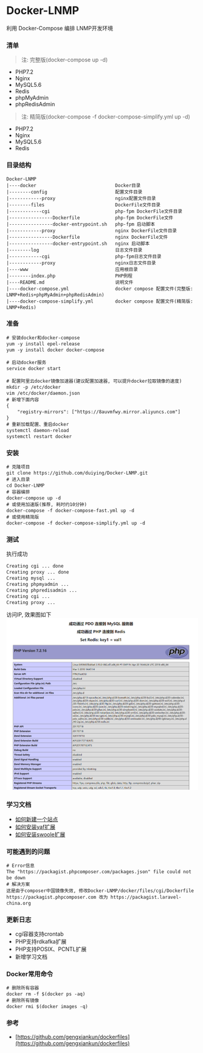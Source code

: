 # Docker-LNMP
利用 Docker-Compose 编排 LNMP开发环境  

### 清单
> 注: 完整版(docker-compose up -d)
- PHP7.2
- Nginx
- MySQL5.6
- Redis
- phpMyAdmin
- phpRedisAdmin
> 注: 精简版(docker-compose -f docker-compose-simplify.yml up -d)
- PHP7.2
- Nginx
- MySQL5.6
- Redis
### 目录结构
```
Docker-LNMP
|----docker                             Docker目录
|--------config                         配置文件目录
|------------proxy                      nginx配置文件目录
|--------files                          DockerFile文件目录
|------------cgi                        php-fpm DockerFile文件目录
|----------------Dockerfile             php-fpm DockerFile文件
|----------------docker-entrypoint.sh   php-fpm 启动脚本
|------------proxy                      nginx DockerFile文件目录
|----------------Dockerfile             nginx DockerFile文件
|----------------docker-entrypoint.sh   nginx 启动脚本
|--------log                            日志文件目录
|------------cgi                        php-fpm日志文件目录
|------------proxy                      nginx日志文件目录
|----www                                应用根目录
|--------index.php                      PHP例程
|----README.md                          说明文件
|----docker-compose.yml                 docker compose 配置文件(完整版: LNMP+Redis+phpMyAdmin+phpRedisAdmin)
|----docker-compose-simplify.yml        docker compose 配置文件(精简版: LNMP+Redis)
```
### 准备
```shell
# 安装docker和docker-compose
yum -y install epel-release 
yum -y install docker docker-compose

# 启动docker服务
service docker start

# 配置阿里云docker镜像加速器(建议配置加速器, 可以提升docker拉取镜像的速度)
mkdir -p /etc/docker
vim /etc/docker/daemon.json
# 新增下面内容
{
    "registry-mirrors": ["https://8auvmfwy.mirror.aliyuncs.com"]
}
# 重新加载配置、重启docker
systemctl daemon-reload 
systemctl restart docker 
```
### 安装
```shell
# 克隆项目
git clone https://github.com/duiying/Docker-LNMP.git
# 进入目录
cd Docker-LNMP
# 容器编排
docker-compose up -d
# 或使用加速版(推荐, 耗时约10分钟)
docker-compose -f docker-compose-fast.yml up -d
# 或使用精简版
docker-compose -f docker-compose-simplify.yml up -d
```
### 测试
执行成功
```
Creating cgi ... done
Creating proxy ... done
Creating mysql ...
Creating phpmyadmin ...
Creating phpredisadmin ...
Creating cgi ...
Creating proxy ...
```
访问IP, 效果图如下    
![效果图](https://raw.githubusercontent.com/duiying/img/master/docker-lnmp.png)

### 学习文档
- [如何新建一个站点](docs/如何新建一个站点.md)
- [如何安装yaf扩展](docs/如何安装yaf扩展.md)
- [如何安装swoole扩展](docs/如何安装swoole扩展.md)

### 可能遇到的问题
```
# Error信息
The "https://packagist.phpcomposer.com/packages.json" file could not be down
# 解决方案
这是由于composer中国镜像失效, 修改Docker-LNMP/docker/files/cgi/Dockerfile
https://packagist.phpcomposer.com 改为 https://packagist.laravel-china.org
```
### 更新日志
- cgi容器支持crontab
- PHP支持rdkafka扩展
- PHP支持POSIX、PCNTL扩展
- 新增学习文档

### Docker常用命令
```shell
# 删除所有容器
docker rm -f $(docker ps -aq)  
# 删除所有镜像
docker rmi $(docker images -q)
```

### 参考
- [https://github.com/gengxiankun/dockerfiles](https://github.com/gengxiankun/dockerfiles)